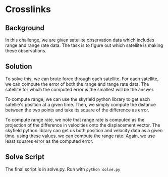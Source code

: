 # Crosslinks

## Background

In this challenge, we are given satellite observation data which includes range and range rate data. The task is to figure out which satellite is making these observations.

## Solution

To solve this, we can brute force through each satellite. For each satellite, we can compute the error of both the range and range rate data. The satellite for which the computed error is the smallest will be the answer.

To compute range, we can use the skyfield python library to get each satellie's position at a given time. Then, we simply compute the distance between the two points and take its square of the difference as error.

To compute range rate, we note that range rate is computed as the projection of the difference in velocities onto the displacement vector. The skyfield python library can get us both position and velocity data as a given time. using these values, we can compute the range rate. Again, we use least squares error as the computed error.

## Solve Script

The final script is in solve.py. Run with `python solve.py`
